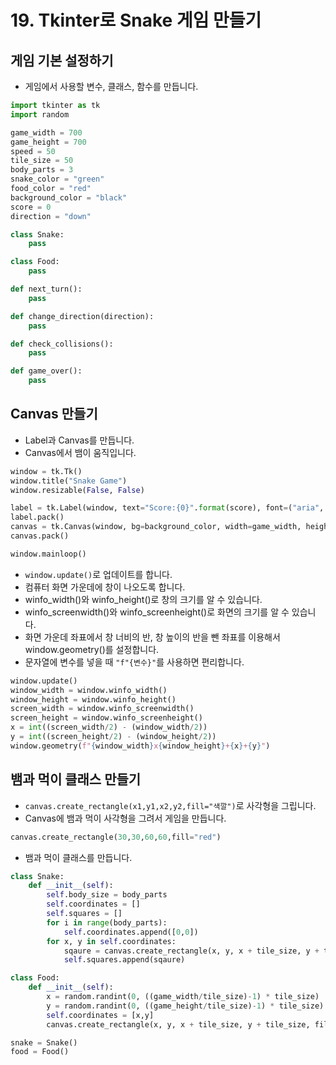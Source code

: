 # 19. Tkinter로 Snake 게임 만들기
## 게임 기본 설정하기
* 게임에서 사용할 변수, 클래스, 함수를 만듭니다.
```python
import tkinter as tk
import random

game_width = 700
game_height = 700
speed = 50
tile_size = 50
body_parts = 3
snake_color = "green"
food_color = "red"
background_color = "black"
score = 0
direction = "down"

class Snake:
    pass

class Food:
    pass

def next_turn():
    pass

def change_direction(direction):
    pass

def check_collisions():
    pass

def game_over():
    pass
```

## Canvas 만들기
* Label과 Canvas를 만듭니다.
* Canvas에서 뱀이 움직입니다.
```python
window = tk.Tk()
window.title("Snake Game")
window.resizable(False, False)

label = tk.Label(window, text="Score:{0}".format(score), font=("aria", 20))
label.pack()
canvas = tk.Canvas(window, bg=background_color, width=game_width, height=game_height)
canvas.pack()

window.mainloop()
```

* ```window.update()```로 업데이트를 합니다. 
* 컴퓨터 화면 가운데에 창이 나오도록 합니다. 
* winfo_width()와 winfo_height()로 창의 크기를 알 수 있습니다. 
* winfo_screenwidth()와 winfo_screenheight()로 화면의 크기를 알 수 있습니다.
* 화면 가운데 좌표에서 창 너비의 반, 창 높이의 반을 뺀 좌표를 이용해서 window.geometry()를 설정합니다.
* 문자열에 변수를 넣을 때 ```"f"{변수}"```를 사용하면 편리합니다.
```python
window.update()
window_width = window.winfo_width()
window_height = window.winfo_height()
screen_width = window.winfo_screenwidth()
screen_height = window.winfo_screenheight()
x = int((screen_width/2) - (window_width/2))
y = int((screen_height/2) - (window_height/2))
window.geometry(f"{window_width}x{window_height}+{x}+{y}")
```

## 뱀과 먹이 클래스 만들기
* ```canvas.create_rectangle(x1,y1,x2,y2,fill="색깔")```로 사각형을 그립니다.
* Canvas에 뱀과 먹이 사각형을 그려서 게임을 만듭니다.
```python
canvas.create_rectangle(30,30,60,60,fill="red")
```

* 뱀과 먹이 클래스를 만듭니다.
```python
class Snake:
    def __init__(self):
        self.body_size = body_parts
        self.coordinates = []
        self.squares = []
        for i in range(body_parts):
            self.coordinates.append([0,0])
        for x, y in self.coordinates:
            sqaure = canvas.create_rectangle(x, y, x + tile_size, y + tile_size, fill=snake_color, tag="snake")
            self.squares.append(sqaure)

class Food:
    def __init__(self):
        x = random.randint(0, ((game_width/tile_size)-1) * tile_size)
        y = random.randint(0, ((game_height/tile_size)-1) * tile_size)
        self.coordinates = [x,y]
        canvas.create_rectangle(x, y, x + tile_size, y + tile_size, fill=food_color, tag="food")

snake = Snake()
food = Food()
```




